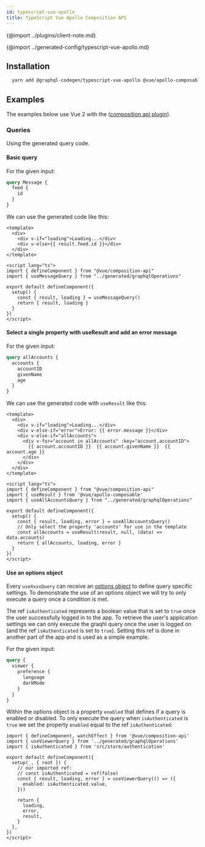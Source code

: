```yaml
---
id: typescript-vue-apollo
title: TypeScript Vue Apollo Composition API
---
```


{@import ../plugins/client-note.md}

{@import ../generated-config/typescript-vue-apollo.md}


## Installation

```bash
  yarn add @graphql-codegen/typescript-vue-apollo @vue/apollo-composable @vue/composition-api
```

## Examples

The examples below use Vue 2 with the ([composition api plugin](https://github.com/vuejs/composition-api)).

### Queries

Using the generated query code.

#### Basic query

For the given input:

```graphql
query Message {
  feed {
    id
  }
}
```

We can use the generated code like this:

```vue
<template>
  <div>
    <div v-if="loading">Loading...</div>
    <div v-else>{{ result.feed.id }}</div>
  </div>
</template>

<script lang="ts">
import { defineComponent } from "@vue/composition-api"
import { useMessageQuery } from "../generated/graphqlOperations"

export default defineComponent({
  setup() {
    const { result, loading } = useMessageQuery()
    return { result, loading }
  }
})
</script>
```

#### Select a single property with useResult and add an error message

For the given input:

```graphql
query allAccounts {
  accounts {
    accountID
    givenName
    age
  }
}
```

We can use the generated code with `useResult` like this:

```vue
<template>
  <div>
    <div v-if="loading">Loading...</div>
    <div v-else-if="error">Error: {{ error.message }}</div>
    <div v-else-if="allAccounts">
      <div v-for="account in allAccounts" :key="account.accountID">
        {{ account.accountID }}  {{ account.givenName }}  {{ account.age }}
      </div>
    </div>
  </div>
</template>

<script lang="ts">
import { defineComponent } from "@vue/composition-api"
import { useResult } from '@vue/apollo-composable'
import { useAllAccountsQuery } from "../generated/graphqlOperations"

export default defineComponent({
  setup() {
    const { result, loading, error } = useAllAccountsQuery()
    // Only select the property 'accounts' for use in the template
    const allAccounts = useResult(result, null, (data) => data.accounts)
    return { allAccounts, loading, error }
  }
})
</script>
```

#### Use an options object

Every `useXxxxQuery` can receive an [options object](https://v4.apollo.vuejs.org/guide-composable/query.html#options) to define query specific settings. To demonstrate the use of an options object we will try to only execute a query once a condition is met.

The ref `isAuthenticated` represents a boolean value that is set to `true` once the user successfully logged in to the app. To retrieve the user's application settings we can only execute the graqhl query once the user is logged on (and the ref `isAuthenticated` is set to `true`). Setting this ref is done in another part of the app and is used as a simple example. 

For the given input:

```graphql
query {
  viewer {
    preference {
      language
      darkMode
    }
  }
}
```
Within the options object is a property `enabled` that defines if a query is enabled or disabled. To only execute the query when `isAuthenticated` is `true` we set the property `enabled` equal to the ref `isAuthenticated`:

```vue
import { defineComponent, watchEffect } from '@vue/composition-api'
import { useViewerQuery } from '../generated/graphqlOperations'
import { isAuthenticated } from 'src/store/authentication'

export default defineComponent({
  setup(_, { root }) {
    // our imported ref:
    // const isAuthenticated = ref(false)
    const { result, loading, error } = useViewerQuery(() => ({
      enabled: isAuthenticated.value,
    }))

    return {
      loading,
      error,
      result,
    }
  },
})
</script>
```

